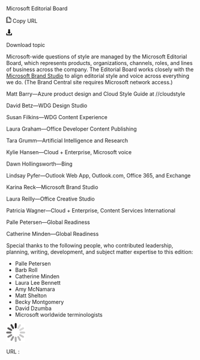 ﻿# 

Microsoft Editorial Board

![Copy URL](media/editorial-board/Copy.png)
Copy URL

![Download](media/editorial-board/Download.png)

Download topic

Microsoft-wide
questions of style are managed by the Microsoft Editorial Board, which
represents products, organizations, channels, roles, and lines of
business across the company. The Editorial Board works closely with the [Microsoft Brand Studio](https://microsoft.sharepoint.com/teams/BrandCentral/ "Brand Central portal") to align editorial style and voice across everything we do. (The Brand Central site requires Microsoft network access.)

Matt Barry—Azure product design and Cloud Style Guide at //cloudstyle 

David Betz—WDG Design Studio

Susan Filkins—WDG Content Experience

Laura Graham—Office Developer Content Publishing

Tara Grumm—Artificial Intelligence and Research

Kylie Hansen—Cloud + Enterprise, Microsoft voice

Dawn Hollingsworth—Bing 

Lindsay Pyfer—Outlook Web App, Outlook.com, Office 365, and Exchange 

Karina Reck—Microsoft Brand Studio

Laura Reilly—Office Creative Studio

Patricia Wagner—Cloud + Enterprise, Content Services International

Palle Petersen—Global Readiness

Catherine Minden—Global Readiness 

Special thanks
to the following people, who contributed leadership, planning,
writing, development, and subject matter expertise to this edition:

  - Palle Petersen
  - Barb Roll
  - Catherine Minden
  - Laura Lee Bennett
  - Amy McNamara
  - Matt Shelton
  - Becky Montgomery
  - David Dzumba
  - Microsoft worldwide terminologists 

![In progress](media/editorial-board/activity-large.gif)

URL :
